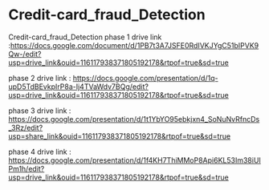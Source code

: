 # Credit-card_fraud_Detection
Credit-card_fraud_Detection
phase 1 drive link :https://docs.google.com/document/d/1PB7t3A7JSFE0RdIVKJYgC51bIPVK9Qw-/edit?usp=drive_link&ouid=116117938371805192178&rtpof=true&sd=true

phase 2 drive link : https://docs.google.com/presentation/d/1q-upD5TdBEvkpIrP8a-Ij4TVaWdv7BQg/edit?usp=drive_link&ouid=116117938371805192178&rtpof=true&sd=true

phase 3 drive link : https://docs.google.com/presentation/d/1t1YbYO95ebkjxn4_SoNuNvRfncDs_3Rz/edit?usp=share_link&ouid=116117938371805192178&rtpof=true&sd=true

phase 4 drive link  : https://docs.google.com/presentation/d/1f4KH7ThiMMoP8Api6KL53Im38iUIPm1h/edit?usp=drive_link&ouid=116117938371805192178&rtpof=true&sd=true
